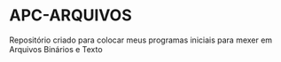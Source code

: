# APC-ARQUIVOS
Repositório criado para colocar meus programas iniciais para mexer em Arquivos Binários e Texto
